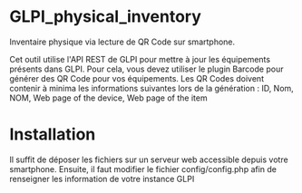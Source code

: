 # GLPI_physical_inventory
Inventaire physique via lecture de QR Code sur smartphone.

Cet outil utilise l'API REST de GLPI pour mettre à jour les équipements présents dans GLPI.
Pour cela, vous devez utiliser le plugin Barcode pour générer des QR Code pour vos équipements. Les QR Codes doivent contenir à minima les informations suivantes lors de la génération : ID, Nom, NOM, Web page of the device, Web page of the item

# Installation
Il suffit de déposer les fichiers sur un serveur web accessible depuis votre smartphone.
Ensuite, il faut modifier le fichier config/config.php afin de renseigner les information de votre instance GLPI